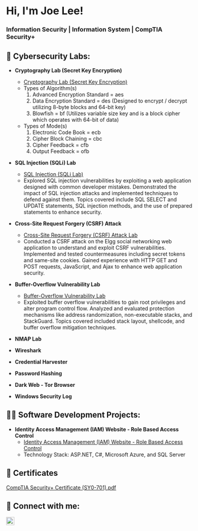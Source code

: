 <h1>Hi, I'm Joe Lee!</h2>
  <h3> Information Security  |  Information System  |  CompTIA Security+</h3>
  
<h2>🔐 Cybersecurity Labs:</h2>

- <b> Cryptography Lab (Secret Key Encryption) </b>
  - [Cryptography Lab (Secret Key Encryption)](https://github.com/JoeLeeTech/Cryptography-Lab-Secret-Key-Encryption-)
  - Types of Algorithm(s)
    1) Advanced Encryption Standard = aes
    2) Data Encryption Standard = des (Designed to encrypt / decrypt utilizing 8-byte blocks and 64-bit key)
    3) Blowfish = bf (Utilizes variable size key and is a block cipher which operates with 64-bit of data)
  - Types of Mode(s)
    1) Electronic Code Book = ecb
    2) Cipher Block Chaining = cbc
    3) Cipher Feedback = cfb
    4) Output Feedback = ofb
- <b> SQL Injection (SQLi) Lab </b>
  - [SQL Injection (SQLi Lab)](https://github.com/JoeLeeTech/SQL-Injection-SQLi-Lab)
  - Explored SQL injection vulnerabilities by exploiting a web application designed with common developer mistakes. Demonstrated the impact of SQL injection attacks and implemented techniques to defend against them. Topics covered include SQL SELECT and UPDATE statements, SQL injection methods, and the use of prepared statements to enhance security. 
- <b> Cross-Site Request Forgery (CSRF) Attack </b>
  - [Cross-Site Request Forgery (CSRF) Attack Lab ](https://github.com/JoeLeeTech/Cross-Site-Request-Forgery-Attack-Lab)
  - Conducted a CSRF attack on the Elgg social networking web application to understand and exploit CSRF vulnerabilities. Implemented and tested countermeasures including secret tokens and same-site cookies. Gained experience with HTTP GET and POST requests, JavaScript, and Ajax to enhance web application security.
- <b> Buffer-Overflow Vulnerability Lab </b>
  - [Buffer-Overflow Vulnerability Lab](https://github.com/JoeLeeTech/Buffer-Overflow-Attack-Lab)
  - Exploited buffer overflow vulnerabilities to gain root privileges and alter program control flow. Analyzed and evaluated protection mechanisms like address randomization, non-executable stacks, and StackGuard. Topics covered included stack layout, shellcode, and buffer overflow mitigation techniques.
    
- <b>NMAP Lab </b>
- <b>Wireshark</b>
- <b>Credential Harvester</b>
- <b>Password Hashing</b>
- <b> Dark Web - Tor Browser</b>
- <b>Windows Security Log</b>

<h2>👨‍💻 Software Development Projects:</h2>

  - <b>Identity Access Management (IAM) Website - Role Based Access Control</b>
    - [Identity Access Management (IAM) Website - Role Based Access Control](https://github.com/JoeLeeTech/Identity-Access-Management-IAM-Website-Role-Based-Access-Control)
    - Technology Stack: ASP.NET, C#, Microsoft Azure, and SQL Server

<h2>📝 Certificates</h2>

[CompTIA Security+  Certificate (SY0-701).pdf](https://github.com/user-attachments/files/18323584/Public.CompTIA.Security%2B.Certificate.SY0-701.pdf)

<h2> 🤳 Connect with me:</h2>

[<img align="left" alt="JoshMadakor | LinkedIn" width="22px" src="https://cdn.jsdelivr.net/npm/simple-icons@v3/icons/linkedin.svg" />][linkedin]

[linkedin]: https://www.linkedin.com/in/joeleetech/

